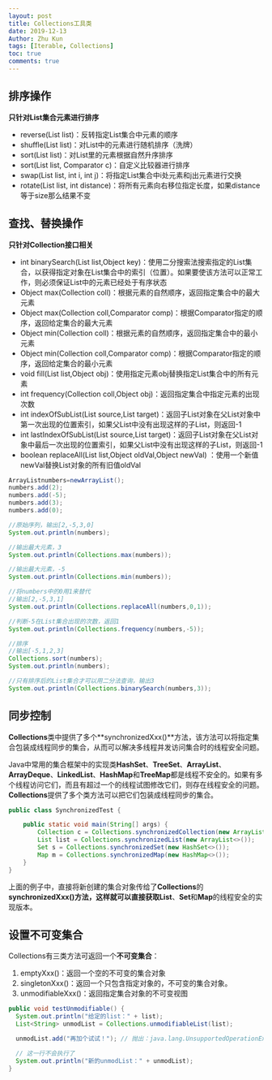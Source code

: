 ```yaml
---
layout: post
title: Collections工具类
date: 2019-12-13
Author: Zhu Kun
tags: [Iterable, Collections]
toc: true
comments: true
---
```


## 排序操作

**只针对List集合元素进行排序**

- reverse(List list)：反转指定List集合中元素的顺序
- shuffle(List list)：对List中的元素进行随机排序（洗牌）
- sort(List list)：对List里的元素根据自然升序排序
- sort(List list, Comparator c)：自定义比较器进行排序
- swap(List list, int i, int     j)：将指定List集合中i处元素和j出元素进行交换
- rotate(List list, int     distance)：将所有元素向右移位指定长度，如果distance等于size那么结果不变

## 查找、替换操作

**只针对Collection接口相关**

- int binarySearch(List list,Object     key)：使用二分搜索法搜索指定的List集合，以获得指定对象在List集合中的索引（位置）。如果要使该方法可以正常工作，则必须保证List中的元素已经处于有序状态
- Object max(Collection     coll)：根据元素的自然顺序，返回指定集合中的最大元素
- Object max(Collection coll,Comparator     comp)：根据Comparator指定的顺序，返回给定集合的最大元素
- Object min(Collection     coll)：根据元素的自然顺序，返回指定集合中的最小元素
- Object min(Collection coll,Comparator     comp)：根据Comparator指定的顺序，返回给定集合的最小元素
- void fill(List list,Object     obj)：使用指定元素obj替换指定List集合中的所有元素
- int frequency(Collection coll,Object     obj)：返回指定集合中指定元素的出现次数
- int indexOfSubList(List source,List     target)：返回子List对象在父List对象中第一次出现的位置索引，如果父List中没有出现这样的子List，则返回-1
- int lastIndexOfSubList(List source,List     target)：返回子List对象在父List对象中最后一次出现的位置索引，如果父List中没有出现这样的子List，则返回-1
- boolean replaceAll(List list,Object oldVal,Object     newVal)    ：使用一个新值newVal替换List对象的所有旧值oldVal

```java
ArrayListnumbers=newArrayList();
numbers.add(2);
numbers.add(-5);
numbers.add(3);
numbers.add(0);

//原始序列，输出[2,-5,3,0]
System.out.println(numbers);

//输出最大元素，3
System.out.println(Collections.max(numbers));

//输出最大元素，-5
System.out.println(Collections.min(numbers));

//将numbers中的0用1来替代
//输出[2,-5,3,1]
System.out.println(Collections.replaceAll(numbers,0,1));

//判断-5在List集合出现的次数，返回1
System.out.println(Collections.frequency(numbers,-5));

//排序
//输出[-5,1,2,3]
Collections.sort(numbers);
System.out.println(numbers);

//只有排序后的List集合才可以用二分法查询，输出3
System.out.println(Collections.binarySearch(numbers,3));
```

## 同步控制

**Collections**类中提供了多个**synchronizedXxx()**方法，该方法可以将指定集合包装成线程同步的集合，从而可以解决多线程并发访问集合时的线程安全问题。

 

Java中常用的集合框架中的实现类**HashSet**、**TreeSet**、**ArrayList**、**ArrayDeque**、**LinkedList**、**HashMap**和**TreeMap**都是线程不安全的。如果有多个线程访问它们，而且有超过一个的线程试图修改它们，则存在线程安全的问题。**Collections**提供了多个类方法可以把它们包装成线程同步的集合。

```java
public class SynchronizedTest {

    public static void main(String[] args) {
        Collection c = Collections.synchronizedCollection(new ArrayList<>());
        List list = Collections.synchronizedList(new ArrayList<>());
        Set s = Collections.synchronizedSet(new HashSet<>());
        Map m = Collections.synchronizedMap(new HashMap<>());
    }
}
```

上面的例子中，直接将新创建的集合对象传给了**Collections**的**synchronizedXxx()**方法，这样就可以直接获取**List**、**Set**和**Map**的线程安全的实现版本。

## **设置不可变集合**

Collections有三类方法可返回一个**不可变集合**：

1. emptyXxx()：返回一个空的不可变的集合对象
2. singletonXxx()：返回一个只包含指定对象的，不可变的集合对象。
3. unmodifiableXxx()：返回指定集合对象的不可变视图

```java
public void testUnmodifiable() {
  System.out.println("给定的list：" + list);
  List<String> unmodList = Collections.unmodifiableList(list);

  unmodList.add("再加个试试！"); // 抛出：java.lang.UnsupportedOperationException

  // 这一行不会执行了
  System.out.println("新的unmodList：" + unmodList);
}
```

